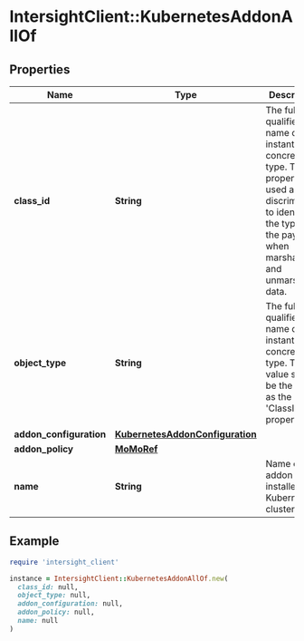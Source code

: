 # IntersightClient::KubernetesAddonAllOf

## Properties

| Name | Type | Description | Notes |
| ---- | ---- | ----------- | ----- |
| **class_id** | **String** | The fully-qualified name of the instantiated, concrete type. This property is used as a discriminator to identify the type of the payload when marshaling and unmarshaling data. | [default to &#39;kubernetes.Addon&#39;] |
| **object_type** | **String** | The fully-qualified name of the instantiated, concrete type. The value should be the same as the &#39;ClassId&#39; property. | [default to &#39;kubernetes.Addon&#39;] |
| **addon_configuration** | [**KubernetesAddonConfiguration**](KubernetesAddonConfiguration.md) |  | [optional] |
| **addon_policy** | [**MoMoRef**](MoMoRef.md) |  | [optional] |
| **name** | **String** | Name of addon to be installed on a Kubernetes cluster. | [optional] |

## Example

```ruby
require 'intersight_client'

instance = IntersightClient::KubernetesAddonAllOf.new(
  class_id: null,
  object_type: null,
  addon_configuration: null,
  addon_policy: null,
  name: null
)
```

